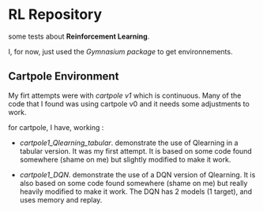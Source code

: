 # RL Repository

some tests about **Reinforcement Learning**.

I, for now, just used the *Gymnasium package* to get environnements.

## Cartpole Environment

My firt attempts were with *cartpole v1* which is continuous.
Many of the code that I found was using cartpole v0 and it needs some adjustments
to work.

for cartpole, I have, working :

- *cartpole1_Qlearning_tabular*. demonstrate the use of Qlearning in a tabular version. It was my first attempt. It is based on some code found somewhere (shame on me) but slightly modified to make it work.

- *cartpole1_DQN*. demonstrate the use of a DQN version of Qlearning. It is also based on some code found somewhere (shame on me) but really heavily modified to make it work. The DQN has 2 models (1 target), and uses memory and replay.

